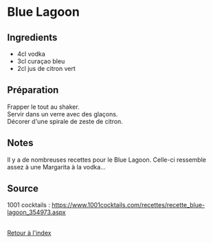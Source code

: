 # Blue Lagoon

## Ingredients

- 4cl vodka
- 3cl curaçao bleu
- 2cl jus de citron vert 

## Préparation

Frapper le tout au shaker.\
Servir dans un verre avec des glaçons.\
Décorer d'une spirale de zeste de citron. 

## Notes
Il y a de nombreuses recettes pour le Blue Lagoon. Celle-ci ressemble assez à une Margarita à la vodka... 

## Source
1001 cocktails : https://www.1001cocktails.com/recettes/recette_blue-lagoon_354973.aspx 

 \
[Retour à l'index](../index.md)
